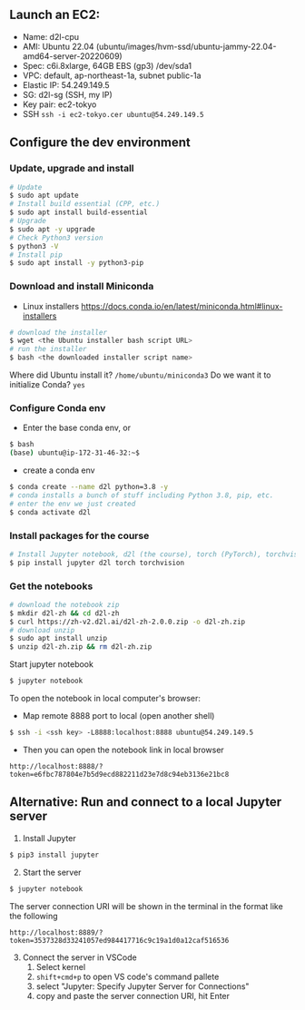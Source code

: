 ## Launch an EC2:
- Name: d2l-cpu
- AMI: Ubuntu 22.04 (ubuntu/images/hvm-ssd/ubuntu-jammy-22.04-amd64-server-20220609)
- Spec: c6i.8xlarge, 64GB EBS (gp3) /dev/sda1
- VPC: default, ap-northeast-1a, subnet public-1a
- Elastic IP: 54.249.149.5
- SG: d2l-sg (SSH, my IP)
- Key pair: ec2-tokyo
- SSH `ssh -i ec2-tokyo.cer ubuntu@54.249.149.5`

## Configure the dev environment
### Update, upgrade and install
```bash
# Update
$ sudo apt update
# Install build essential (CPP, etc.)
$ sudo apt install build-essential
# Upgrade
$ sudo apt -y upgrade
# Check Python3 version
$ python3 -V
# Install pip
$ sudo apt install -y python3-pip
```
### Download and install Miniconda

 - Linux installers
https://docs.conda.io/en/latest/miniconda.html#linux-installers

```bash
# download the installer
$ wget <the Ubuntu installer bash script URL>
# run the installer
$ bash <the downloaded installer script name>
```
Where did Ubuntu install it? `/home/ubuntu/miniconda3`
Do we want it to initialize Conda? `yes`

### Configure Conda env
- Enter the base conda env, or
```bash
$ bash
(base) ubuntu@ip-172-31-46-32:~$
```
- create a conda env
```bash
$ conda create --name d2l python=3.8 -y
# conda installs a bunch of stuff including Python 3.8, pip, etc.
# enter the env we just created
$ conda activate d2l
```

### Install packages for the course

```bash
# Install Jupyter notebook, d2l (the course), torch (PyTorch), torchvision (PyTorch library for CV)
$ pip install jupyter d2l torch torchvision
```

### Get the notebooks

```bash
# download the notebook zip
$ mkdir d2l-zh && cd d2l-zh
$ curl https://zh-v2.d2l.ai/d2l-zh-2.0.0.zip -o d2l-zh.zip
# download unzip
$ sudo apt install unzip
$ unzip d2l-zh.zip && rm d2l-zh.zip
```

Start jupyter notebook
```bash
$ jupyter notebook
```

To open the notebook in local computer's browser:
- Map remote 8888 port to local (open another shell)
```bash
$ ssh -i <ssh key> -L8888:localhost:8888 ubuntu@54.249.149.5
```
- Then you can open the notebook link in local browser
```
http://localhost:8888/?token=e6fbc787804e7b5d9ecd882211d23e7d8c94eb3136e21bc8
```

## Alternative: Run and connect to a local Jupyter server
1. Install Jupyter
```bash
$ pip3 install jupyter
```
2. Start the server
```bash
$ jupyter notebook
```
The server connection URI will be shown in the terminal in the format like the following
```
http://localhost:8889/?token=3537328d33241057ed984417716c9c19a1d0a12caf516536
```
3. Connect the server in VSCode
   1. Select kernel
   2. `shift+cmd+p` to open VS code's command pallete
   3. select "Jupyter: Specify Jupyter Server for Connections"
   4. copy and paste the server connection URI, hit Enter